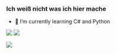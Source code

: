 ### Ich weiß nicht was ich hier mache 


- 🌱 I’m currently learning C# and Python 

![](https://github-readme-stats.vercel.app/api/top-langs/?username=fingadumbledore&layout=compact&theme=dark)
![](https://github-readme-stats.vercel.app/api?username=fingadumbledore&show_icons=true&theme=dark)

[![](https://streak-stats.demolab.com/?user=fingadumbledore&theme=dark)](https://git.io/streak-stats)
